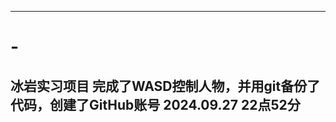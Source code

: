 -----------------------------------------------------------------
# -
冰岩实习项目
完成了WASD控制人物，并用git备份了代码，创建了GitHub账号
2024.09.27 22点52分
-------------------------------------------------------------------
